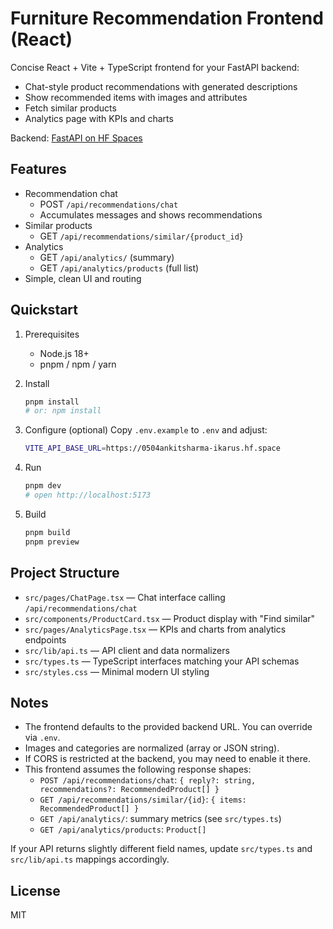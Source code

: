 # Furniture Recommendation Frontend (React)

Concise React + Vite + TypeScript frontend for your FastAPI backend:
- Chat-style product recommendations with generated descriptions
- Show recommended items with images and attributes
- Fetch similar products
- Analytics page with KPIs and charts

Backend: [FastAPI on HF Spaces](https://0504ankitsharma-ikarus.hf.space)

## Features

- Recommendation chat
  - POST `/api/recommendations/chat`
  - Accumulates messages and shows recommendations
- Similar products
  - GET `/api/recommendations/similar/{product_id}`
- Analytics
  - GET `/api/analytics/` (summary)
  - GET `/api/analytics/products` (full list)
- Simple, clean UI and routing

## Quickstart

1. Prerequisites
   - Node.js 18+
   - pnpm / npm / yarn

2. Install
   ```bash
   pnpm install
   # or: npm install
   ```

3. Configure (optional)
   Copy `.env.example` to `.env` and adjust:
   ```bash
   VITE_API_BASE_URL=https://0504ankitsharma-ikarus.hf.space
   ```

4. Run
   ```bash
   pnpm dev
   # open http://localhost:5173
   ```

5. Build
   ```bash
   pnpm build
   pnpm preview
   ```

## Project Structure

- `src/pages/ChatPage.tsx` — Chat interface calling `/api/recommendations/chat`
- `src/components/ProductCard.tsx` — Product display with "Find similar"
- `src/pages/AnalyticsPage.tsx` — KPIs and charts from analytics endpoints
- `src/lib/api.ts` — API client and data normalizers
- `src/types.ts` — TypeScript interfaces matching your API schemas
- `src/styles.css` — Minimal modern UI styling

## Notes

- The frontend defaults to the provided backend URL. You can override via `.env`.
- Images and categories are normalized (array or JSON string).
- If CORS is restricted at the backend, you may need to enable it there.
- This frontend assumes the following response shapes:
  - `POST /api/recommendations/chat`: `{ reply?: string, recommendations?: RecommendedProduct[] }`
  - `GET /api/recommendations/similar/{id}`: `{ items: RecommendedProduct[] }`
  - `GET /api/analytics/`: summary metrics (see `src/types.ts`)
  - `GET /api/analytics/products`: `Product[]`

If your API returns slightly different field names, update `src/types.ts` and `src/lib/api.ts` mappings accordingly.

## License

MIT